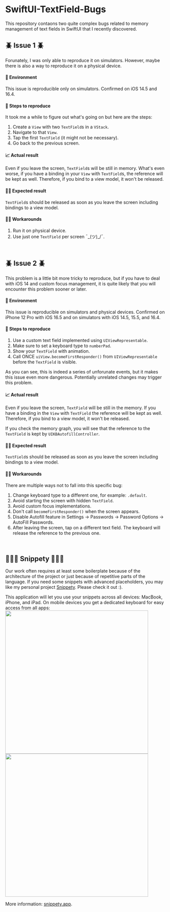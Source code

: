 # SwiftUI-TextField-Bugs
This repository contaons two quite complex bugs related to memory management of text fields in SwiftUI that I recently discovered.

## 🪲 Issue 1 🪲
Forunately, I was only able to reproduce it on simulators. However, maybe there is also a way to reproduce it on a physical device.

#### 📱 Environment
This issue is reproducible only on simulators. Confirmed on iOS 14.5 and 16.4.

#### 🐾 Steps to reproduce
It took me a while to figure out what's going on but here are the steps:
1. Create a `View` with two `TextField`s in a `VStack`.
2. Navigate to that `View`.
3. Tap the first `TextField` (it might not be necessary).
4. Go back to the previous screen.

#### 📈 Actual result
Even if you leave the screen, `TextField`s will be still in memory. What's even worse, if you have a binding in your `View` with `TextField`s, the reference will be kept as well. Therefore, if you bind to a view model, it won't be released.

#### 🙏🏻 Expected result
`TextField`s should be released as soon as you leave the screen including bindings to a view model.

#### 🥷🏻 Workarounds
1. Run it on physical device.
2. Use just one `TextField` per screen ¯\_(ツ)_/¯.

<br/>

## 🪲 Issue 2 🪲

This problem is a little bit more tricky to reproduce, but if you have to deal with iOS 14 and custom focus management, it is quite likely that you will encounter this problem sooner or later.

#### 📱 Environment
This issue is reproducible on simulators and physical devices. Confirmed on iPhone 12 Pro with iOS 16.5 and on simulators with iOS 14.5, 15.5, and 16.4.  

#### 🐾 Steps to reproduce
1. Use a custom text field implemented using `UIViewRepresentable`.
2. Make sure to set a keyboard type to `numberPad`.
3. Show your `TextField` with animation.
4. Call ONCE `uiView.becomeFirstResponder()` from `UIViewRepresentable` before the `TextField` is visible.   

As you can see, this is indeed a series of unforunate events, but it makes this issue even more dangerous. Potentially unrelated changes may trigger this problem.

#### 📈 Actual result
Even if you leave the screen, `TextField` will be still in the memory. If you have a binding in the `View` with `TextField` the reference will be kept as well. Therefore, if you bind to a view model, it won't be released.  

If you check the memory graph, you will see that the reference to the `TextField` is kept by `UIKBAutofillController`.

#### 🙏🏻 Expected result
`TextField`s should be released as soon as you leave the screen including bindings to a view model.

#### 🥷🏻 Workarounds
There are multiple ways not to fall into this specific bug:
1. Change keyboard type to a different one, for example: `.default`.
2. Avoid starting the screen with hidden `TextField`.
3. Avoid custom focus implementations.
4. Don't call `becomeFirstResponder()` when the screen appears.
5. Disable Autofill feature in Settings -> Passwords -> Password Options -> AutoFill Passwords.
6. After leaving the screen, tap on a different text field. The keyboard will release the reference to the previous one.

<br/>

## 👨🏻‍💻 Snippety 👨🏻‍💻
Our work often requires at least some boilerplate because of the architecture of the project or just because of repetitive parts of the language. 
If you need some snippets with advanced placeholders, you may like my personal project [Snippety](https://snippety.app). Please check it out :).
<br/>

This application will let you use your snippets across all devices: MacBook, iPhone, and iPad. On mobile devices you get a dedicated keyboard for easy access from all apps:  
<img src="https://github.com/wojciech-kulik/SwiftUI-TextField-Bugs/assets/3128467/01901db3-593d-414b-8ff3-c821d8b976ba" width="450" />
<img src="https://github.com/wojciech-kulik/SwiftUI-TextField-Bugs/assets/3128467/be0d2c88-824b-4fcd-96e9-d8b10cd0be99" width="450" />

More information: [snippety.app](https://snippety.app).



